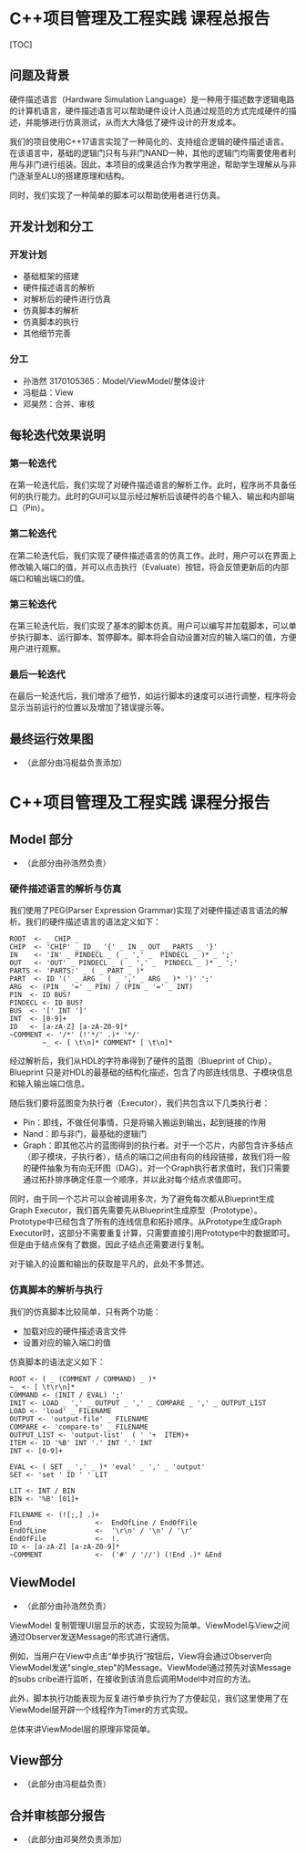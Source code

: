 # C++项目管理及工程实践 课程总报告

[TOC]

## 问题及背景

硬件描述语言（Hardware Simulation Language）是一种用于描述数字逻辑电路的计算机语言，硬件描述语言可以帮助硬件设计人员通过规范的方式完成硬件的描述，并能够进行仿真测试，从而大大降低了硬件设计的开发成本。

我们的项目使用C++17语言实现了一种简化的、支持组合逻辑的硬件描述语言。在该语言中，基础的逻辑门只有与非门NAND一种，其他的逻辑门均需要使用者利用与非门进行组装。因此，本项目的成果适合作为教学用途，帮助学生理解从与非门逐渐至ALU的搭建原理和结构。

同时，我们实现了一种简单的脚本可以帮助使用者进行仿真。

## 开发计划和分工

### 开发计划

* 基础框架的搭建
* 硬件描述语言的解析
* 对解析后的硬件进行仿真
* 仿真脚本的解析
* 仿真脚本的执行
* 其他细节完善

### 分工

* 孙浩然 3170105365：Model/ViewModel/整体设计
* 冯梃益：View
* 邓昊然：合并、审核

## 每轮迭代效果说明

### 第一轮迭代

在第一轮迭代后，我们实现了对硬件描述语言的解析工作。此时，程序尚不具备任何的执行能力。此时的GUI可以显示经过解析后该硬件的各个输入、输出和内部端口（Pin）。

### 第二轮迭代

在第二轮迭代后，我们实现了硬件描述语言的仿真工作。此时，用户可以在界面上修改输入端口的值，并可以点击执行（Evaluate）按钮，将会反馈更新后的内部端口和输出端口的值。

### 第三轮迭代

在第三轮迭代后，我们实现了基本的脚本仿真。用户可以编写并加载脚本，可以单步执行脚本、运行脚本、暂停脚本。脚本将会自动设置对应的输入端口的值，方便用户进行观察。

### 最后一轮迭代

在最后一轮迭代后，我们增添了细节，如运行脚本的速度可以进行调整，程序将会显示当前运行的位置以及增加了错误提示等。

## 最终运行效果图

* （此部分由冯梃益负责添加）




# C++项目管理及工程实践 课程分报告

## Model 部分

* （此部分由孙浩然负责）

### 硬件描述语言的解析与仿真

我们使用了PEG(Parser Expression Grammar)实现了对硬件描述语言语法的解析。我们的硬件描述语言的语法定义如下：

```BNF
ROOT  <- _ CHIP _
CHIP  <- 'CHIP' _ ID _ '{' _ IN _ OUT _ PARTS _ '}'
IN    <- 'IN' _ PINDECL _ ( _ ',' _  PINDECL _ )* _ ';'
OUT   <- 'OUT' _ PINDECL _ ( _ ',' _  PINDECL _ )* _ ';'
PARTS <- 'PARTS:' _ ( _ PART _ )*
PART  <- ID '(' _ ARG _ ( _ ',' _ ARG _ )* ')' ';'
ARG  <- (PIN _ '=' _ PIN) / (PIN _ '=' _ INT)
PIN  <- ID BUS?
PINDECL <- ID BUS?
BUS  <- '[' INT ']'
INT  <- [0-9]+
ID   <- [a-zA-Z] [a-zA-Z0-9]*
~COMMENT <- '/*' (!'*/' .)* '*/'
        ~_ <- [ \t\n]* COMMENT* [ \t\n]*
```

经过解析后，我们从HDL的字符串得到了硬件的蓝图（Blueprint of Chip）。Blueprint 只是对HDL的最基础的结构化描述，包含了内部连线信息、子模块信息和输入输出端口信息。

随后我们要将蓝图变为执行者（Executor），我们共包含以下几类执行者：

* Pin：即线，不做任何事情，只是将输入搬运到输出，起到链接的作用
* Nand：即与非门，最基础的逻辑门
* Graph：即其他芯片的蓝图得到的执行者。对于一个芯片，内部包含许多结点（即子模块，子执行者），结点的端口之间由有向的线段链接，故我们将一般的硬件抽象为有向无环图（DAG）。对一个Graph执行者求值时，我们只需要通过拓扑排序确定任意一个顺序，并以此对每个结点求值即可。

同时，由于同一个芯片可以会被调用多次，为了避免每次都从Blueprint生成Graph Executor，我们首先需要先从Blueprint生成原型（Prototype）。Prototype中已经包含了所有的连线信息和拓扑顺序。从Prototype生成Graph Executor时，这部分不需要重复计算，只需要直接引用Prototype中的数据即可。但是由于结点保有了数据，因此子结点还需要进行复制。

对于输入的设置和输出的获取是平凡的，此处不多赘述。

### 仿真脚本的解析与执行

我们的仿真脚本比较简单，只有两个功能：

* 加载对应的硬件描述语言文件
* 设置对应的输入端口的值

仿真脚本的语法定义如下：

```BNF
ROOT <- ( _ (COMMENT / COMMAND) _ )*
~_ <- [ \t\r\n]*
COMMAND <- (INIT / EVAL) ';'
INIT <- LOAD _ ',' _ OUTPUT _ ',' _ COMPARE _ ',' _ OUTPUT_LIST
LOAD <- 'load' _ FILENAME
OUTPUT <- 'output-file' _ FILENAME
COMPARE <- 'compare-to' _ FILENAME
OUTPUT_LIST <- 'output-list'  ( ' '+  ITEM)+
ITEM <- ID '%B' INT '.' INT '.' INT
INT <- [0-9]+

EVAL <- ( SET _ ',' _ )* 'eval' _ ',' _ 'output'
SET <- 'set ' ID ' ' LIT

LIT <- INT / BIN
BIN <- '%B' [01]+

FILENAME <- (![;,] .)+
End                  <-  EndOfLine / EndOfFile
EndOfLine            <-  '\r\n' / '\n' / '\r'
EndOfFile            <-  !.
ID <- [a-zA-Z] [a-zA-Z0-9]*
~COMMENT             <-  ('#' / '//') (!End .)* &End
```

## ViewModel

* （此部分由孙浩然负责）

ViewModel 复制管理UI层显示的状态，实现较为简单。ViewModel与View之间通过Observer发送Message的形式进行通信。

例如，当用户在View中点击“单步执行”按钮后，View将会通过Observer向ViewModel发送"single_step"的Message。ViewModel通过预先对该Message的subs cribe进行监听，在接收到该消息后调用Model中对应的方法。

此外，脚本执行功能表现为反复进行单步执行为了方便起见，我们这里使用了在ViewModel层开辟一个线程作为Timer的方式实现。

总体来讲ViewModel层的原理非常简单。

## View部分

* （此部分由冯梃益负责）

## 合并审核部分报告

* （此部分由邓昊然负责添加）
